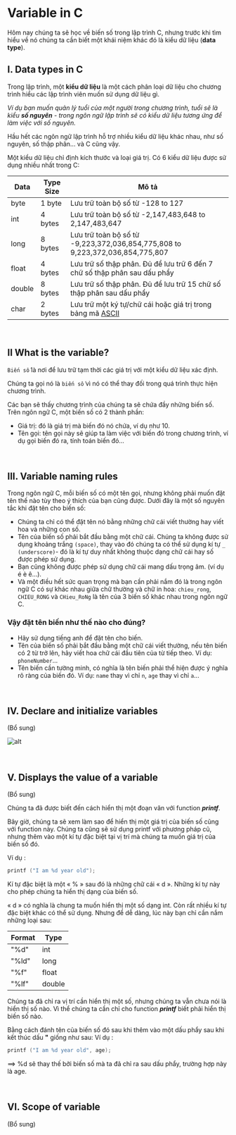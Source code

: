 # Variable in C

Hôm nay chúng ta sẽ học về biến số trong lập trình C, nhưng trước khi tìm hiểu về nó chúng ta cần biết một khái niệm khác đó là kiểu dữ liệu (**data type**).

## I. Data types in C

Trong lập trình, một **kiểu dữ liệu** là một cách phân loại dữ liệu cho chương trình hiểu các lập trình viên muốn sử dụng dữ liệu gì.

_Ví dụ bạn muốn quản lý tuổi của một người trong chương trình, tuổi sẽ là kiểu **số nguyên** - trong ngôn ngữ lập trình sẽ có kiểu dữ liệu tương ứng để làm việc với số nguyên._

Hầu hết các ngôn ngữ lập trình hỗ trợ nhiều kiểu dữ liệu khác nhau, như số nguyên, số thập phân... và C cũng vậy.

Một kiểu dữ liệu chỉ định kích thước và loại giá trị. Có 6 kiểu dữ liệu được sử dụng nhiều nhất trong C:

| Data | Type	Size |	Mô tả |
| ---- | --------- | ------ | 
| byte	  | 1 byte  | Lưu trữ toàn bộ số từ -128 to 127 |
| int	    | 4 bytes | Lưu trữ toàn bộ số từ -2,147,483,648 to 2,147,483,647 |
| long	  | 8 bytes | Lưu trữ toàn bộ số từ -9,223,372,036,854,775,808 to 9,223,372,036,854,775,807 |
| float	  | 4 bytes | Lưu trữ số thập phân. Đủ để lưu trữ 6 đến 7 chữ số thập phân sau dấu phẩy |
| double  | 8 bytes | Lưu trữ số thập phân. Đủ để lưu trữ 15 chữ số thập phân sau dấu phẩy |
| char	  | 2 bytes | Lưu trữ một ký tự/chữ cái hoặc giá trị trong bảng mã [ASCII](https://en.wikipedia.org/wiki/ASCII) |

<br/>

## II What is the variable?

`Biến số` là nơi để lưu trữ tạm thời các giá trị với một kiểu dữ liệu xác định.

Chúng ta gọi nó là `biến số` vì nó có thể thay đối trong quá trình thực hiện chương trình. 

Các bạn sẽ thấy chương trình của chúng ta sẽ chứa đầy những biến số.  Trên ngôn ngữ C, một biến số có 2 thành phần:

- Giá trị: đó là giá trị mà biến đó nó chứa, ví dụ như 10.
- Tên gọi: tên gọi này sẽ giúp ta làm việc với biến đó trong chương trình, ví dụ gọi biến đó ra, tính toán biến đó...

<br/>

## III. Variable naming rules

Trong ngôn ngữ C, mỗi biến số có một tên gọi, nhưng không phải muốn đặt tên thế nào tùy theo ý thích của bạn cũng được. Dưới đây là một số nguyên tắc khi đặt tên cho biến số:

- Chúng ta chỉ có thể đặt tên nó bằng những chữ cái viết thường hay viết hoa và những con số.
- Tên của biến số phải bắt đầu bằng một chữ cái. Chúng ta không được sử dụng khoảng trắng `(space)`, thay vào đó chúng ta có thể sử dụng kí tự `_` `(underscore)`- đó là kí tự duy nhất không thuộc dạng chữ cái hay số được phép sử dụng.
- Bạn cũng không được phép sử dụng chữ cái mang dấu trọng âm. (ví dụ é è ê...).
- Và một điều hết sức quan trọng mà bạn cần phải nắm đó là trong ngôn ngữ C có sự khác nhau giữa chữ thường và chữ in hoa: `chieu_rong`, `CHIEU_RONG` và `CHieu_RoNg` là tên của 3 biến số khác nhau trong ngôn ngữ C.

### Vậy đặt tên biến như thế nào cho đúng?

- Hãy sử dụng tiếng anh để đặt tên cho biến.
- Tên của biến số phải bắt đầu bằng một chữ cái viết thường, nếu tên biến có 2 từ trở lên, hãy viết hoa chữ cái đầu tiên của từ tiếp theo. Ví dụ: `phoneNumber`...
- Tên biến cần tường minh, có nghĩa là tên biến phải thể hiện được ý nghĩa rõ ràng của biến đó. Ví dụ: `name` thay vì chỉ `n`, `age` thay vì chỉ `a`...

<br/>

## IV. Declare and initialize variables

(Bổ sung)

![alt](https://github.com/AnestLearning/Course-C-Fundamentals/blob/master/Images/variable-in-java.jpg)

<br/>

## V. Displays the value of a variable

(Bổ sung)

Chúng ta đã được biết đến cách hiển thị một đoạn văn với function ***printf***.

Bây giờ, chúng ta sẽ xem làm sao để hiển thị một giá trị của biến số cũng với function này. Chúng ta cũng sẽ sử dụng printf với phương pháp cũ, nhưng thêm vào một kí tự đặc biệt tại vị trí mà chúng ta muốn giá trị của biến số đó. 

Ví dụ :
```c
printf ("I am %d year old"); 
```

Kí tự đặc biệt là một « % » sau đó là những chữ cái « d ». Những kí tự này cho phép chúng ta hiển thị dạng của biến số. 

« d » có nghĩa là chung ta muốn hiển thị một số dạng int. Còn rất nhiều kí tự đặc biệt khác có thể sử dụng. Nhưng để dễ dàng, lúc này bạn chỉ cần nắm những loại sau: 

|  Format | Type  |
| ------------ | ------------ |
|  "%d" | int  |
| "%ld" | long  |
| "%f"  | float  |
| "%lf"  | double  |

Chúng ta đã chỉ ra vị trí cần hiển thị một số, nhưng chúng ta vẫn chưa nói là hiển thị số nào. Vì thể chúng ta cần chỉ cho function ***printf*** biết phải hiển thị biến số nào. 

Bằng cách đánh tên của biến số đó sau khi thêm vào một dấu phẩy sau khi kết thúc dấu 
**"** giống như sau: 
Ví dụ :

```c
printf ("I am %d year old", age); 
```

==> %d sẽ thay thế bởi biến số mà ta đã chỉ ra sau dấu phẩy, trường hợp này là age. 

<br/>

## VI. Scope of variable
(Bổ sung)

